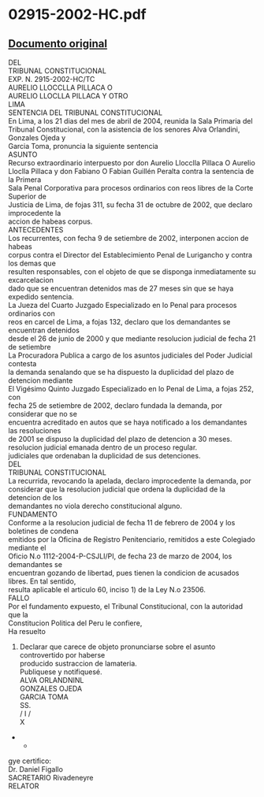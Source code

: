 
02915-2002-HC.pdf
=================
  
[Documento original](https://tc.gob.pe/jurisprudencia/2004/02915-2002-HC.pdf)  
---  
DEL  
TRIBUNAL CONSTITUCIONAL  
EXP. N. 2915-2002-HC/TC  
AURELIO LLOCCLLA PILLACA O  
AURELIO LLOCLLA PILLACA Y OTRO  
LIMA  
SENTENCIA DEL TRIBUNAL CONSTITUCIONAL  
En Lima, a los 21 dias del mes de abril de 2004, reunida la Sala Primaria del  
Tribunal Constitucional, con la asistencia de los senores Alva Orlandini, Gonzales Ojeda y  
Garcia Toma, pronuncia la siguiente sentencia  
ASUNTO  
Recurso extraordinario interpuesto por don Aurelio Llocclla Pillaca O Aurelio  
Lloclla Pillaca y don Fabiano O Fabian Guillén Peralta contra la sentencia de la Primera  
Sala Penal Corporativa para procesos ordinarios con reos libres de la Corte Superior de  
Justicia de Lima, de fojas 311, su fecha 31 de octubre de 2002, que declaro improcedente la  
accion de habeas corpus.  
ANTECEDENTES  
Los recurrentes, con fecha 9 de setiembre de 2002, interponen accion de habeas  
corpus contra el Director del Establecimiento Penal de Lurigancho y contra los demas que  
resulten responsables, con el objeto de que se disponga inmediatamente su excarcelacion  
dado que se encuentran detenidos mas de 27 meses sin que se haya expedido sentencia.  
La Jueza del Cuarto Juzgado Especializado en lo Penal para procesos ordinarios con  
reos en carcel de Lima, a fojas 132, declaro que los demandantes se encuentran detenidos  
desde el 26 de junio de 2000 y que mediante resolucion judicial de fecha 21 de setiembre  
La Procuradora Publica a cargo de los asuntos judiciales del Poder Judicial contesta  
la demanda senalando que se ha dispuesto la duplicidad del plazo de detencion mediante  
El Vigésimo Quinto Juzgado Especializado en lo Penal de Lima, a fojas 252, con  
fecha 25 de setiembre de 2002, declaro fundada la demanda, por considerar que no se  
encuentra acreditado en autos que se haya notificado a los demandantes las resoluciones  
de 2001 se dispuso la duplicidad del plazo de detencion a 30 meses.  
resolucion judicial emanada dentro de un proceso regular.  
judiciales que ordenaban la duplicidad de sus detenciones.  
DEL  
TRIBUNAL CONSTITUCIONAL  
La recurrida, revocando la apelada, declaro improcedente la demanda, por  
considerar que la resolucion judicial que ordena la duplicidad de la detencion de los  
demandantes no viola derecho constitucional alguno.  
FUNDAMENTO  
Conforme a la resolucion judicial de fecha 11 de febrero de 2004 y los boletines de condena  
emitidos por la Oficina de Registro Penitenciario, remitidos a este Colegiado mediante el  
Oficio N.o 1112-2004-P-CSJLI/PI, de fecha 23 de marzo de 2004, los demandantes se  
encuentran gozando de libertad, pues tienen la condicion de acusados libres. En tal sentido,  
resulta aplicable el articulo 60, inciso 1) de la Ley N.o 23506.  
FALLO  
Por el fundamento expuesto, el Tribunal Constitucional, con la autoridad que la  
Constitucion Politica del Peru le confiere,  
Ha resuelto  
1. Declarar que carece de objeto pronunciarse sobre el asunto controvertido por haberse  
producido sustraccion de lamateria.  
Publiquese y notifiquesé.  
ALVA ORLANDNINL  
GONZALES OJEDA  
GARCIA TOMA  
SS.  
/ I /  
X  
- -  
gye certifico:  
Dr. Daniel Figallo  
SACRETARIO Rivadeneyre  
RELATOR 